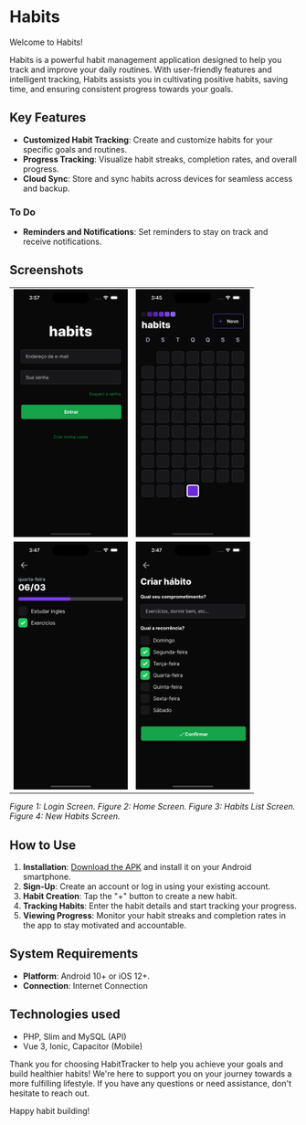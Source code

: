 # Habits

Welcome to Habits!

Habits is a powerful habit management application designed to help you track and improve your daily routines. With user-friendly features and intelligent tracking, Habits assists you in cultivating positive habits, saving time, and ensuring consistent progress towards your goals.

## Key Features

- **Customized Habit Tracking**: Create and customize habits for your specific goals and routines.
- **Progress Tracking**: Visualize habit streaks, completion rates, and overall progress.
- **Cloud Sync**: Store and sync habits across devices for seamless access and backup.

### To Do
- **Reminders and Notifications**: Set reminders to stay on track and receive notifications.

## Screenshots

<table>
  <tr>
    <td><img src="mobile/src/assets/screenshots/signin.png" alt="Login Screen" width="200"></td>
    <td><img src="mobile/src/assets/screenshots/summary.png" alt="Home Screen" width="200"></td>
  </tr>
  <tr>
    <td><img src="mobile/src/assets/screenshots/habits.png" alt="Shopping List Screen" width="200"></td>
    <td><img src="mobile/src/assets/screenshots/new.png" alt="Settings Screen" width="200"></td>
  </tr>
</table>

*Figure 1: Login Screen. Figure 2: Home Screen. Figure 3: Habits List Screen. Figure 4: New Habits Screen.*

## How to Use

1. **Installation**: [Download the APK](#) and install it on your Android smartphone.
2. **Sign-Up**: Create an account or log in using your existing account.
3. **Habit Creation**: Tap the "+" button to create a new habit.
4. **Tracking Habits**: Enter the habit details and start tracking your progress.
5. **Viewing Progress**: Monitor your habit streaks and completion rates in the app to stay motivated and accountable.

## System Requirements

- **Platform**: Android 10+ or iOS 12+.
- **Connection**: Internet Connection

## Technologies used

- PHP, Slim and MySQL (API)
- Vue 3, Ionic, Capacitor (Mobile)

Thank you for choosing HabitTracker to help you achieve your goals and build healthier habits! We're here to support you on your journey towards a more fulfilling lifestyle. If you have any questions or need assistance, don't hesitate to reach out.

Happy habit building!